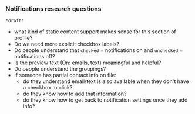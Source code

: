 ### Notifications research questions

`*draft*`

- what kind of static content support makes sense for this section of profile?
- Do we need more explicit checkbox labels?
- Do people understand that `checked` = notifications on and `unchecked` = notifications off?
- Is the preview text (On: emails, text) meaningful and helpful?
- Do people understand the groupings? 
- If someone has partial contact info on file:
  - do they understand email/text is also available when they don't have a checkbox to click?
  - do they know how to add that information?
  - do they know how to get back to notification settings once they add info?
